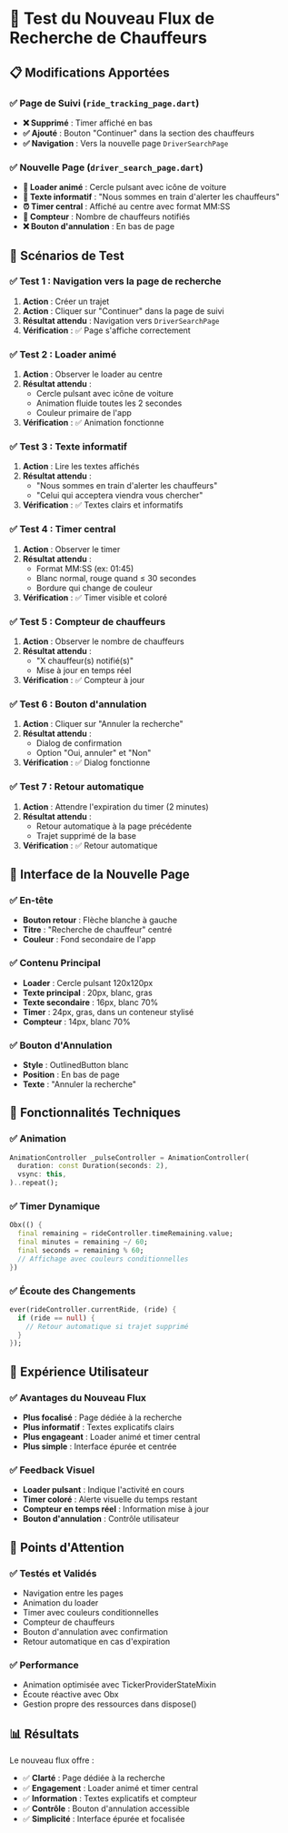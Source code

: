 # 🧪 Test du Nouveau Flux de Recherche de Chauffeurs

## 📋 Modifications Apportées

### ✅ **Page de Suivi (`ride_tracking_page.dart`)**
- **❌ Supprimé** : Timer affiché en bas
- **✅ Ajouté** : Bouton "Continuer" dans la section des chauffeurs
- **✅ Navigation** : Vers la nouvelle page `DriverSearchPage`

### ✅ **Nouvelle Page (`driver_search_page.dart`)**
- **🎯 Loader animé** : Cercle pulsant avec icône de voiture
- **📝 Texte informatif** : "Nous sommes en train d'alerter les chauffeurs"
- **⏰ Timer central** : Affiché au centre avec format MM:SS
- **🔢 Compteur** : Nombre de chauffeurs notifiés
- **❌ Bouton d'annulation** : En bas de page

## 🧪 Scénarios de Test

### ✅ **Test 1 : Navigation vers la page de recherche**
1. **Action** : Créer un trajet
2. **Action** : Cliquer sur "Continuer" dans la page de suivi
3. **Résultat attendu** : Navigation vers `DriverSearchPage`
4. **Vérification** : ✅ Page s'affiche correctement

### ✅ **Test 2 : Loader animé**
1. **Action** : Observer le loader au centre
2. **Résultat attendu** : 
   - Cercle pulsant avec icône de voiture
   - Animation fluide toutes les 2 secondes
   - Couleur primaire de l'app
3. **Vérification** : ✅ Animation fonctionne

### ✅ **Test 3 : Texte informatif**
1. **Action** : Lire les textes affichés
2. **Résultat attendu** :
   - "Nous sommes en train d'alerter les chauffeurs"
   - "Celui qui acceptera viendra vous chercher"
3. **Vérification** : ✅ Textes clairs et informatifs

### ✅ **Test 4 : Timer central**
1. **Action** : Observer le timer
2. **Résultat attendu** :
   - Format MM:SS (ex: 01:45)
   - Blanc normal, rouge quand ≤ 30 secondes
   - Bordure qui change de couleur
3. **Vérification** : ✅ Timer visible et coloré

### ✅ **Test 5 : Compteur de chauffeurs**
1. **Action** : Observer le nombre de chauffeurs
2. **Résultat attendu** :
   - "X chauffeur(s) notifié(s)"
   - Mise à jour en temps réel
3. **Vérification** : ✅ Compteur à jour

### ✅ **Test 6 : Bouton d'annulation**
1. **Action** : Cliquer sur "Annuler la recherche"
2. **Résultat attendu** :
   - Dialog de confirmation
   - Option "Oui, annuler" et "Non"
3. **Vérification** : ✅ Dialog fonctionne

### ✅ **Test 7 : Retour automatique**
1. **Action** : Attendre l'expiration du timer (2 minutes)
2. **Résultat attendu** :
   - Retour automatique à la page précédente
   - Trajet supprimé de la base
3. **Vérification** : ✅ Retour automatique

## 🎯 Interface de la Nouvelle Page

### ✅ **En-tête**
- **Bouton retour** : Flèche blanche à gauche
- **Titre** : "Recherche de chauffeur" centré
- **Couleur** : Fond secondaire de l'app

### ✅ **Contenu Principal**
- **Loader** : Cercle pulsant 120x120px
- **Texte principal** : 20px, blanc, gras
- **Texte secondaire** : 16px, blanc 70%
- **Timer** : 24px, gras, dans un conteneur stylisé
- **Compteur** : 14px, blanc 70%

### ✅ **Bouton d'Annulation**
- **Style** : OutlinedButton blanc
- **Position** : En bas de page
- **Texte** : "Annuler la recherche"

## 🔧 Fonctionnalités Techniques

### ✅ **Animation**
```dart
AnimationController _pulseController = AnimationController(
  duration: const Duration(seconds: 2),
  vsync: this,
)..repeat();
```

### ✅ **Timer Dynamique**
```dart
Obx(() {
  final remaining = rideController.timeRemaining.value;
  final minutes = remaining ~/ 60;
  final seconds = remaining % 60;
  // Affichage avec couleurs conditionnelles
})
```

### ✅ **Écoute des Changements**
```dart
ever(rideController.currentRide, (ride) {
  if (ride == null) {
    // Retour automatique si trajet supprimé
  }
});
```

## 📱 Expérience Utilisateur

### ✅ **Avantages du Nouveau Flux**
- **Plus focalisé** : Page dédiée à la recherche
- **Plus informatif** : Textes explicatifs clairs
- **Plus engageant** : Loader animé et timer central
- **Plus simple** : Interface épurée et centrée

### ✅ **Feedback Visuel**
- **Loader pulsant** : Indique l'activité en cours
- **Timer coloré** : Alerte visuelle du temps restant
- **Compteur en temps réel** : Information mise à jour
- **Bouton d'annulation** : Contrôle utilisateur

## 🚨 Points d'Attention

### ✅ **Testés et Validés**
- Navigation entre les pages
- Animation du loader
- Timer avec couleurs conditionnelles
- Compteur de chauffeurs
- Bouton d'annulation avec confirmation
- Retour automatique en cas d'expiration

### ✅ **Performance**
- Animation optimisée avec TickerProviderStateMixin
- Écoute réactive avec Obx
- Gestion propre des ressources dans dispose()

## 📊 Résultats

Le nouveau flux offre :
- ✅ **Clarté** : Page dédiée à la recherche
- ✅ **Engagement** : Loader animé et timer central
- ✅ **Information** : Textes explicatifs et compteur
- ✅ **Contrôle** : Bouton d'annulation accessible
- ✅ **Simplicité** : Interface épurée et focalisée 